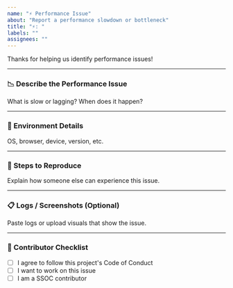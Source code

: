 ```yaml
---
name: "⚡ Performance Issue"
about: "Report a performance slowdown or bottleneck"
title: "⚡: "
labels: ""
assignees: ""
---
```


Thanks for helping us identify performance issues!

---

### 📉 Describe the Performance Issue 

What is slow or lagging? When does it happen?

---

### 🧪 Environment Details 

OS, browser, device, version, etc.

---

### 🔁 Steps to Reproduce 

Explain how someone else can experience this issue.

---

### 📋 Logs / Screenshots (Optional) 

Paste logs or upload visuals that show the issue.

---

### 🙌 Contributor Checklist

- [ ] I agree to follow this project's Code of Conduct  
- [ ] I want to work on this issue  
- [ ] I am a SSOC contributor